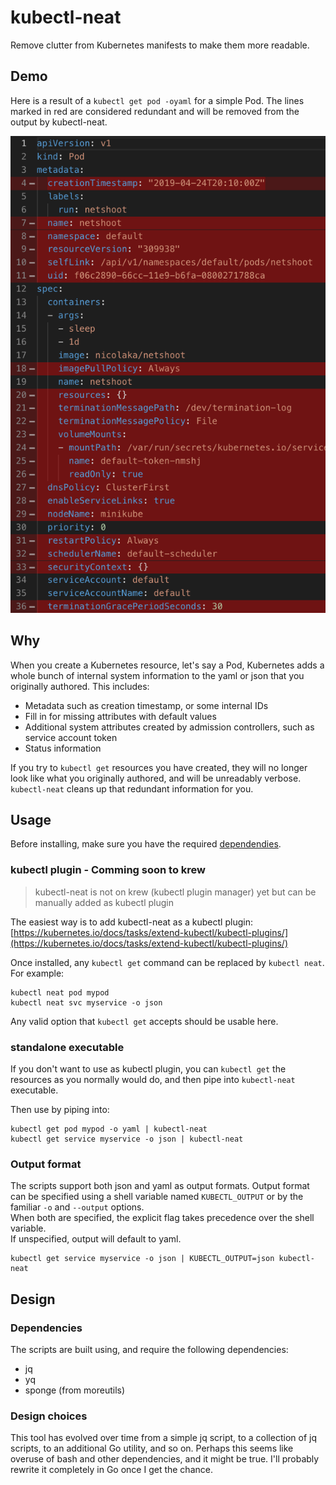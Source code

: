 # kubectl-neat

Remove clutter from Kubernetes manifests to make them more readable.

## Demo

Here is a result of a `kubectl get pod -oyaml` for a simple Pod. The lines marked in red are considered redundant and will be removed from the output by kubectl-neat.

![demo](./demo.png)

## Why

When you create a Kubernetes resource, let's say a Pod, Kubernetes adds a whole bunch of internal system information to the yaml or json that you originally authored. This includes:

- Metadata such as creation timestamp, or some internal IDs
- Fill in for missing attributes with default values
- Additional system attributes created by admission controllers, such as service account token
- Status information

If you try to `kubectl get` resources you have created, they will no longer look like what you originally authored, and will be unreadably verbose.   
`kubectl-neat` cleans up that redundant information for you.

## Usage

Before installing, make sure you have the required [dependendies](#dependencies).

### kubectl plugin - Comming soon to krew

> kubectl-neat is not on krew (kubectl plugin manager) yet but can be manually added as kubectl plugin 

The easiest way is to add kubectl-neat as a kubectl plugin:
[https://kubernetes.io/docs/tasks/extend-kubectl/kubectl-plugins/](https://kubernetes.io/docs/tasks/extend-kubectl/kubectl-plugins/)

Once installed, any `kubectl get` command can be replaced by `kubectl neat`. For example:

```
kubectl neat pod mypod
kubectl neat svc myservice -o json
```

Any valid option that `kubectl get` accepts should be usable here.

### standalone executable

If you don't want to use as kubectl plugin, you can `kubectl get` the resources as you normally would do, and then pipe into `kubectl-neat` executable.

Then use by piping into:

```
kubectl get pod mypod -o yaml | kubectl-neat
kubectl get service myservice -o json | kubectl-neat
```

### Output format

The scripts support both json and yaml as output formats. Output format can be specified using a shell variable named `KUBECTL_OUTPUT` or by the familiar `-o` and `--output` options.  
When both are specified, the explicit flag takes precedence over the shell variable.  
If unspecified, output will default to yaml.

```
kubectl get service myservice -o json | KUBECTL_OUTPUT=json kubectl-neat
```

## Design

### Dependencies

The scripts are built using, and require the following dependencies:

- jq
- yq
- sponge (from moreutils)

### Design choices

This tool has evolved over time from a simple jq script, to a collection of jq scripts, to an additional Go utility, and so on. Perhaps this seems like overuse of bash and other dependencies, and it might be true. I'll probably rewrite it completely in Go once I get the chance.